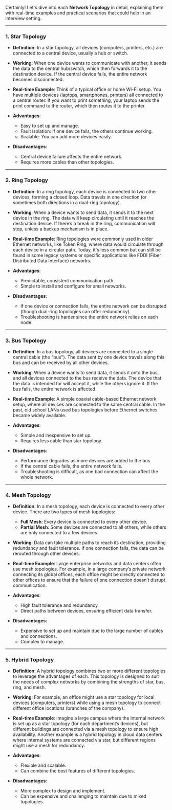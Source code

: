 Certainly! Let's dive into each **Network Topology** in detail, explaining them with real-time examples and practical scenarios that could help in an interview setting.

---

### **1. Star Topology**
- **Definition**: In a star topology, all devices (computers, printers, etc.) are connected to a central device, usually a hub or switch.
  
- **Working**: When one device wants to communicate with another, it sends the data to the central hub/switch, which then forwards it to the destination device. If the central device fails, the entire network becomes disconnected.

- **Real-time Example**: Think of a typical office or home Wi-Fi setup. You have multiple devices (laptops, smartphones, printers) all connected to a central router. If you want to print something, your laptop sends the print command to the router, which then routes it to the printer.
  
- **Advantages**:
  - Easy to set up and manage.
  - Fault isolation: If one device fails, the others continue working.
  - Scalable: You can add more devices easily.
  
- **Disadvantages**:
  - Central device failure affects the entire network.
  - Requires more cables than other topologies.

---

### **2. Ring Topology**
- **Definition**: In a ring topology, each device is connected to two other devices, forming a closed loop. Data travels in one direction (or sometimes both directions in a dual-ring topology).

- **Working**: When a device wants to send data, it sends it to the next device in the ring. The data will keep circulating until it reaches the destination device. If there’s a break in the ring, communication will stop, unless a backup mechanism is in place.

- **Real-time Example**: Ring topologies were commonly used in older Ethernet networks, like Token Ring, where data would circulate through each device in a circular path. Today, it's less common but can still be found in some legacy systems or specific applications like FDDI (Fiber Distributed Data Interface) networks.

- **Advantages**:
  - Predictable, consistent communication path.
  - Simple to install and configure for small networks.

- **Disadvantages**:
  - If one device or connection fails, the entire network can be disrupted (though dual-ring topologies can offer redundancy).
  - Troubleshooting is harder since the entire network relies on each node.

---

### **3. Bus Topology**
- **Definition**: In a bus topology, all devices are connected to a single central cable (the "bus"). The data sent by one device travels along this bus and can be received by all other devices.

- **Working**: When a device wants to send data, it sends it onto the bus, and all devices connected to the bus receive the data. The device that the data is intended for will accept it, while the others ignore it. If the bus fails, the entire network is affected.

- **Real-time Example**: A simple coaxial cable-based Ethernet network setup, where all devices are connected to the same central cable. In the past, old school LANs used bus topologies before Ethernet switches became widely available.

- **Advantages**:
  - Simple and inexpensive to set up.
  - Requires less cable than star topology.
  
- **Disadvantages**:
  - Performance degrades as more devices are added to the bus.
  - If the central cable fails, the entire network fails.
  - Troubleshooting is difficult, as one bad connection can affect the whole network.

---

### **4. Mesh Topology**
- **Definition**: In a mesh topology, each device is connected to every other device. There are two types of mesh topologies:
  - **Full Mesh**: Every device is connected to every other device.
  - **Partial Mesh**: Some devices are connected to all others, while others are only connected to a few devices.

- **Working**: Data can take multiple paths to reach its destination, providing redundancy and fault tolerance. If one connection fails, the data can be rerouted through other devices.

- **Real-time Example**: Large enterprise networks and data centers often use mesh topologies. For example, in a large company’s private network connecting its global offices, each office might be directly connected to other offices to ensure that the failure of one connection doesn’t disrupt communication.

- **Advantages**:
  - High fault tolerance and redundancy.
  - Direct paths between devices, ensuring efficient data transfer.
  
- **Disadvantages**:
  - Expensive to set up and maintain due to the large number of cables and connections.
  - Complex to manage.

---

### **5. Hybrid Topology**
- **Definition**: A hybrid topology combines two or more different topologies to leverage the advantages of each. This topology is designed to suit the needs of complex networks by combining the strengths of star, bus, ring, and mesh.

- **Working**: For example, an office might use a star topology for local devices (computers, printers) while using a mesh topology to connect different office locations (branches of the company).

- **Real-time Example**: Imagine a large campus where the internal network is set up as a star topology (for each department’s devices), but different buildings are connected via a mesh topology to ensure high availability. Another example is a hybrid topology in cloud data centers where internal systems are connected via star, but different regions might use a mesh for redundancy.

- **Advantages**:
  - Flexible and scalable.
  - Can combine the best features of different topologies.
  
- **Disadvantages**:
  - More complex to design and implement.
  - Can be expensive and challenging to maintain due to mixed topologies.
